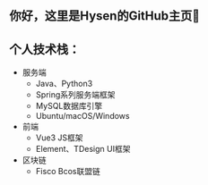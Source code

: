## 你好，这里是Hysen的GitHub主页👋
## 个人技术栈：
- 服务端
  - Java、Python3
  - Spring系列服务端框架
  - MySQL数据库引擎
  - Ubuntu/macOS/Windows
- 前端
  - Vue3 JS框架
  - Element、TDesign UI框架
- 区块链
  - Fisco Bcos联盟链 
<!--
**TechWZ/TechWZ** is a ✨ _special_ ✨ repository because its `README.md` (this file) appears on your GitHub profile.

Here are some ideas to get you started:

- 🔭 I’m currently working on ...
- 🌱 I’m currently learning ...
- 👯 I’m looking to collaborate on ...
- 🤔 I’m looking for help with ...
- 💬 Ask me about ...
- 📫 How to reach me: ...
- 😄 Pronouns: ...
- ⚡ Fun fact: ...

-->
